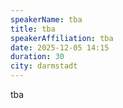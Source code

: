 ```yaml
---
speakerName: tba
title: tba
speakerAffiliation: tba
date: 2025-12-05 14:15
duration: 30
city: darmstadt
---
```

tba
